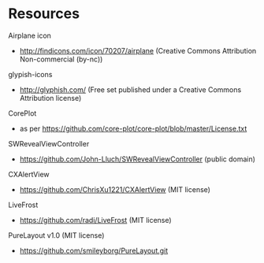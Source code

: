 Resources
=========
Airplane icon
- http://findicons.com/icon/70207/airplane (Creative Commons Attribution Non-commercial (by-nc))

glypish-icons
- http://glyphish.com/ (Free set published under a Creative Commons Attribution license)

CorePlot
- as per https://github.com/core-plot/core-plot/blob/master/License.txt

SWRevealViewController
- https://github.com/John-Lluch/SWRevealViewController (public domain)

CXAlertView
 - https://github.com/ChrisXu1221/CXAlertView (MIT license)
 
LiveFrost
 - https://github.com/radi/LiveFrost (MIT license)

PureLayout v1.0 (MIT license)
 - https://github.com/smileyborg/PureLayout.git

